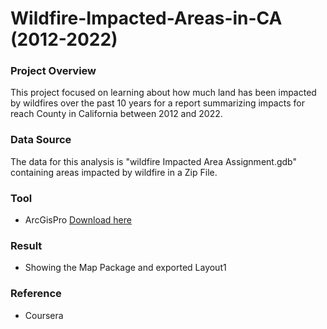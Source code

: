# Wildfire-Impacted-Areas-in-CA (2012-2022)

### Project Overview
This project focused on learning about how much land has been impacted by wildfires over the past 10 years for a report summarizing impacts for reach County in California between 2012 and 2022.

### Data Source
The data for this analysis is "wildfire Impacted Area Assignment.gdb" containing areas impacted by wildfire in a Zip File.

### Tool
- ArcGisPro [Download here](https://pro.arcgis.com/en/pro-app/latest/get-started/download-arcgis-pro.htm)

### Result
- Showing the Map Package and exported Layout1

### Reference
 - Coursera
